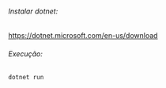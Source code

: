 ###### Instalar dotnet:
https://dotnet.microsoft.com/en-us/download

###### Execução:
` dotnet run `
